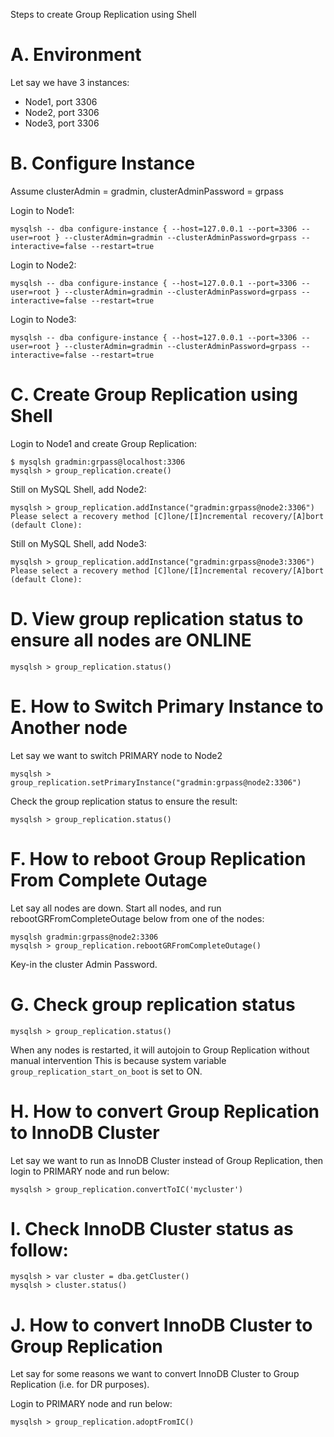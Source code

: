 Steps to create Group Replication using Shell

# A. Environment

Let say we have 3 instances:

- Node1, port 3306
- Node2, port 3306
- Node3, port 3306

# B. Configure Instance

Assume clusterAdmin = gradmin, clusterAdminPassword = grpass

Login to Node1:

```
mysqlsh -- dba configure-instance { --host=127.0.0.1 --port=3306 --user=root } --clusterAdmin=gradmin --clusterAdminPassword=grpass --interactive=false --restart=true
```

Login to Node2:

```
mysqlsh -- dba configure-instance { --host=127.0.0.1 --port=3306 --user=root } --clusterAdmin=gradmin --clusterAdminPassword=grpass --interactive=false --restart=true
```

Login to Node3:

```
mysqlsh -- dba configure-instance { --host=127.0.0.1 --port=3306 --user=root } --clusterAdmin=gradmin --clusterAdminPassword=grpass --interactive=false --restart=true
```

# C. Create Group Replication using Shell

Login to Node1 and create Group Replication:

```
$ mysqlsh gradmin:grpass@localhost:3306
mysqlsh > group_replication.create()
```

Still on MySQL Shell, add Node2:

```
mysqlsh > group_replication.addInstance("gradmin:grpass@node2:3306")
Please select a recovery method [C]lone/[I]ncremental recovery/[A]bort (default Clone): 
```

Still on MySQL Shell, add Node3:

```
mysqlsh > group_replication.addInstance("gradmin:grpass@node3:3306")
Please select a recovery method [C]lone/[I]ncremental recovery/[A]bort (default Clone): 
```

# D. View group replication status to ensure all nodes are ONLINE

```
mysqlsh > group_replication.status()
```

# E. How to Switch Primary Instance to Another node

Let say we want to switch PRIMARY node to Node2

```
mysqlsh > group_replication.setPrimaryInstance("gradmin:grpass@node2:3306")
```

Check the group replication status to ensure the result:

```
mysqlsh > group_replication.status()
```

# F. How to reboot Group Replication From Complete Outage

Let say all nodes are down. Start all nodes, and run rebootGRFromCompleteOutage below from one of the nodes:

```
mysqlsh gradmin:grpass@node2:3306
mysqlsh > group_replication.rebootGRFromCompleteOutage()
```

Key-in the cluster Admin Password.

# G. Check group replication status

```
mysqlsh > group_replication.status()
```

When any nodes is restarted, it will autojoin to Group Replication without manual intervention
This is because system variable `group_replication_start_on_boot` is set to ON.

# H. How to convert Group Replication to InnoDB Cluster

Let say we want to run as InnoDB Cluster instead of Group Replication, then login to PRIMARY node and run below:

```
mysqlsh > group_replication.convertToIC('mycluster')
```

# I. Check InnoDB Cluster status as follow:

```
mysqlsh > var cluster = dba.getCluster()
mysqlsh > cluster.status()
```

# J. How to convert InnoDB Cluster to Group Replication

Let say for some reasons we want to convert InnoDB Cluster to Group Replication (i.e. for DR purposes).

Login to PRIMARY node and run below:

```
mysqlsh > group_replication.adoptFromIC()
```
